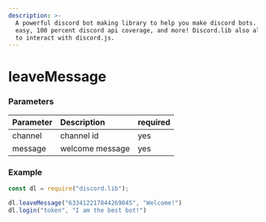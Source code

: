 ```yaml
---
description: >-
  A powerful discord bot making library to help you make discord bots. Super
  easy, 100 percent discord api coverage, and more! Discord.lib also allows you
  to interact with discord.js.
---
```


# leaveMessage

### Parameters

| Parameter | Description | required |
| :--- | :--- | :--- |
| channel | channel id | yes |
| message | welcome message | yes |

### Example

```javascript
const dl = require("discord.lib");

dl.leaveMessage("633412217844269045", "Welcome!")
dl.login("token", "I am the best bot!")
```

